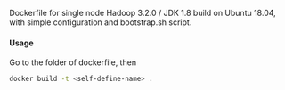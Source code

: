 Dockerfile for single node Hadoop 3.2.0 / JDK 1.8 build on Ubuntu 18.04, with simple configuration and bootstrap.sh script.

#### Usage

Go to the folder of dockerfile, then

```bash
docker build -t <self-define-name> .
```

